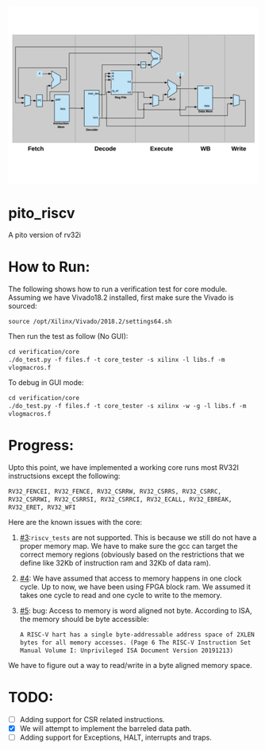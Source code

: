 ![alt text](https://github.com/hossein1387/pito_riscv/blob/master/doc/pics/pito_rv32i.png)

# pito_riscv
A pito version of rv32i 


# How to Run:
The following shows how to run a verification test for core module. Assuming we have Vivado18.2 installed, first make sure the Vivado is sourced: 
    
    source /opt/Xilinx/Vivado/2018.2/settings64.sh
   
Then run the test as follow (No GUI):
   
    cd verification/core
    ./do_test.py -f files.f -t core_tester -s xilinx -l libs.f -m vlogmacros.f
    
To debug in GUI mode:

    cd verification/core
    ./do_test.py -f files.f -t core_tester -s xilinx -w -g -l libs.f -m vlogmacros.f

# Progress:

Upto this point, we have implemented a working core runs most RV32I instructsions except the following:

    RV32_FENCEI, RV32_FENCE, RV32_CSRRW, RV32_CSRRS, RV32_CSRRC, RV32_CSRRWI, RV32_CSRRSI, RV32_CSRRCI, RV32_ECALL, RV32_EBREAK, RV32_ERET, RV32_WFI

Here are the known issues with the core:

1. [#3](/../../issues/3):`riscv_tests` are not supported. This is because we still do not have a proper memory map. We have to make sure the gcc can target the correct memory regions (obviously based on the restrictions that we define like 32Kb of instruction ram and 32Kb of data ram). 
2. [#4](/../../issues/4): We have assumed that access to memory happens in one clock cycle. Up to now, we have been using FPGA block ram. We assumed it takes one cycle to read and one cycle to write to the memory. 
3. [#5](/../../issues/5): bug: Access to memory is word aligned not byte. According to ISA, the memory should be byte accessible: 
       
       A RISC-V hart has a single byte-addressable address space of 2XLEN bytes for all memory accesses. (Page 6 The RISC-V Instruction Set Manual Volume I: Unprivileged ISA Document Version 20191213)

We have to figure out a way to read/write in a byte aligned memory space. 

# TODO:

- [ ] Adding support for CSR related instructions.
- [x] We will attempt to implement the barreled data path. 
- [ ] Adding support for Exceptions, HALT, interrupts and traps.
